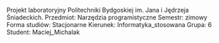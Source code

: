 Projekt laboratoryjny Politechniki Bydgoskiej im. Jana i
Jędrzeja Śniadeckich.
Przedmiot: Narzędzia programistyczne
Semestr: zimowy
Forma studiów: Stacjonarne
Kierunek: Informatyka_stosowana
Grupa: 6
Student: Maciej_Michalak 
